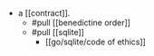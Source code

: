 - a [[contract]].
  - #pull [[benedictine order]]
  - #pull [[sqlite]]
    - [[go/sqlite/code of ethics]]
